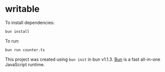 # writable

To install dependencies:

```bash
bun install
```

To run:

```bash
bun run counter.ts
```

This project was created using `bun init` in bun v1.1.3. [Bun](https://bun.sh) is a fast all-in-one JavaScript runtime.
